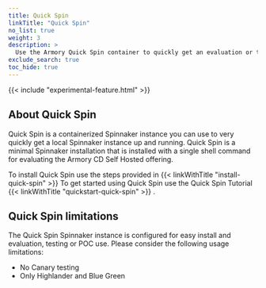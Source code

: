 ```yaml
---
title: Quick Spin 
linkTitle: "Quick Spin"
no_list: true
weight: 3
description: >
  Use the Armory Quick Spin container to quickly get an evaluation or testing instance of Spinnaker up and running.
exclude_search: true
toc_hide: true
---
```

{{< include "experimental-feature.html" >}}

## About Quick Spin
Quick Spin is a containerized Spinnaker instance you can use to very quickly get a local Spinnaker instance up and running. Quick Spin is a minimal Spinnaker installation that is installed with a single shell command for evaluating the Armory CD Self Hosted offering.

To install Quick Spin use the steps provided in {{< linkWithTitle "install-quick-spin" >}} 
To get started using Quick Spin use the Quick Spin Tutorial {{< linkWithTitle "quickstart-quick-spin" >}} .

## Quick Spin limitations
The Quick Spin Spinnaker instance is configured for easy install and evaluation, testing or POC use. Please consider the following usage limitations:
- No Canary testing
- Only Highlander and Blue Green